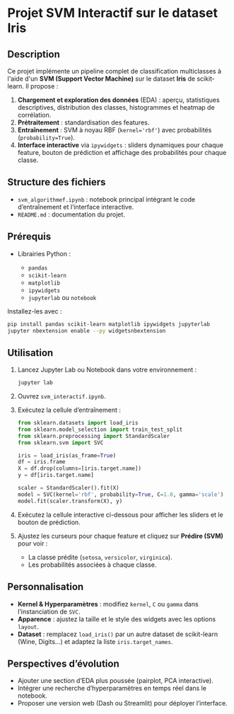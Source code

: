 # Projet SVM Interactif sur le dataset Iris

## Description

Ce projet implémente un pipeline complet de classification multiclasses à l'aide d'un **SVM (Support Vector Machine)** sur le dataset **Iris** de scikit-learn. Il propose :

1. **Chargement et exploration des données** (EDA) : aperçu, statistiques descriptives, distribution des classes, histogrammes et heatmap de corrélation.
2. **Prétraitement** : standardisation des features.
3. **Entraînement** : SVM à noyau RBF (`kernel='rbf'`) avec probabilités (`probability=True`).
4. **Interface interactive** via `ipywidgets` : sliders dynamiques pour chaque feature, bouton de prédiction et affichage des probabilités pour chaque classe.

## Structure des fichiers

* `svm_algorithmef.ipynb` : notebook principal intégrant le code d’entraînement et l’interface interactive.
* `README.md` : documentation du projet.

## Prérequis

* Librairies Python :

  * `pandas`
  * `scikit-learn`
  * `matplotlib`
  * `ipywidgets`
  * `jupyterlab` ou `notebook`

Installez-les avec :

```bash
pip install pandas scikit-learn matplotlib ipywidgets jupyterlab
jupyter nbextension enable --py widgetsnbextension
```

## Utilisation

1. Lancez Jupyter Lab ou Notebook dans votre environnement :

   ```bash
   jupyter lab
   ```
2. Ouvrez `svm_interactif.ipynb`.
3. Exécutez la cellule d’entraînement :

   ```python
   from sklearn.datasets import load_iris
   from sklearn.model_selection import train_test_split
   from sklearn.preprocessing import StandardScaler
   from sklearn.svm import SVC

   iris = load_iris(as_frame=True)
   df = iris.frame
   X = df.drop(columns=[iris.target.name])
   y = df[iris.target.name]

   scaler = StandardScaler().fit(X)
   model = SVC(kernel='rbf', probability=True, C=1.0, gamma='scale')
   model.fit(scaler.transform(X), y)
   ```
4. Exécutez la cellule interactive ci-dessous pour afficher les sliders et le bouton de prédiction.
5. Ajustez les curseurs pour chaque feature et cliquez sur **Prédire (SVM)** pour voir :

   * La classe prédite (`setosa`, `versicolor`, `virginica`).
   * Les probabilités associées à chaque classe.

## Personnalisation

* **Kernel & Hyperparamètres** : modifiez `kernel`, `C` ou `gamma` dans l’instanciation de `SVC`.
* **Apparence** : ajustez la taille et le style des widgets avec les options `layout`.
* **Dataset** : remplacez `load_iris()` par un autre dataset de scikit-learn (Wine, Digits…) et adaptez la liste `iris.target_names`.

## Perspectives d’évolution

* Ajouter une section d’EDA plus poussée (pairplot, PCA interactive).
* Intégrer une recherche d’hyperparamètres en temps réel dans le notebook.
* Proposer une version web (Dash ou Streamlit) pour déployer l’interface.

